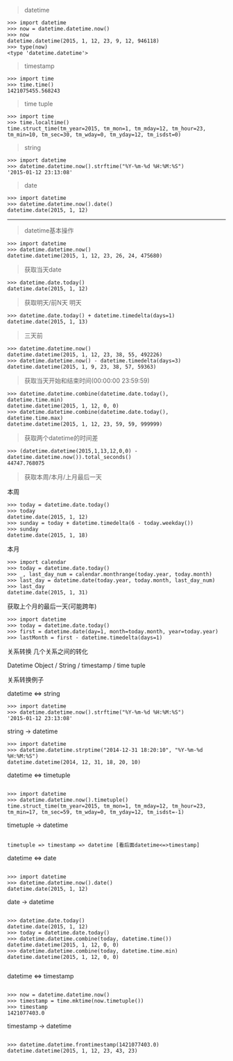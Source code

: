 > datetime
```
>>> import datetime
>>> now = datetime.datetime.now()
>>> now
datetime.datetime(2015, 1, 12, 23, 9, 12, 946118)
>>> type(now)
<type 'datetime.datetime'>
```

>timestamp
```
>>> import time
>>> time.time()
1421075455.568243
```

>time tuple
```
>>> import time
>>> time.localtime()
time.struct_time(tm_year=2015, tm_mon=1, tm_mday=12, tm_hour=23, tm_min=10, tm_sec=30, tm_wday=0, tm_yday=12, tm_isdst=0)
```

>string
```
>>> import datetime
>>> datetime.datetime.now().strftime("%Y-%m-%d %H:%M:%S")
'2015-01-12 23:13:08'
```

>date
```
>>> import datetime
>>> datetime.datetime.now().date()
datetime.date(2015, 1, 12)
```

---

> datetime基本操作

```
>>> import datetime
>>> datetime.datetime.now()
datetime.datetime(2015, 1, 12, 23, 26, 24, 475680)
```
> 获取当天date
```
>>> datetime.date.today()
datetime.date(2015, 1, 12)
```

>获取明天/前N天
明天

```
>>> datetime.date.today() + datetime.timedelta(days=1)
datetime.date(2015, 1, 13)
```

>三天前

```
>>> datetime.datetime.now()
datetime.datetime(2015, 1, 12, 23, 38, 55, 492226)
>>> datetime.datetime.now() - datetime.timedelta(days=3)
datetime.datetime(2015, 1, 9, 23, 38, 57, 59363)
```

>获取当天开始和结束时间(00:00:00 23:59:59)

```
>>> datetime.datetime.combine(datetime.date.today(), datetime.time.min)
datetime.datetime(2015, 1, 12, 0, 0)
>>> datetime.datetime.combine(datetime.date.today(), datetime.time.max)
datetime.datetime(2015, 1, 12, 23, 59, 59, 999999)
```

>获取两个datetime的时间差

```
>>> (datetime.datetime(2015,1,13,12,0,0) - datetime.datetime.now()).total_seconds()
44747.768075
```

> 获取本周/本月/上月最后一天

本周

```
>>> today = datetime.date.today()
>>> today
datetime.date(2015, 1, 12)
>>> sunday = today + datetime.timedelta(6 - today.weekday())
>>> sunday
datetime.date(2015, 1, 18)
```

本月

```
>>> import calendar
>>> today = datetime.date.today()
>>> _, last_day_num = calendar.monthrange(today.year, today.month)
>>> last_day = datetime.date(today.year, today.month, last_day_num)
>>> last_day
datetime.date(2015, 1, 31)
```

获取上个月的最后一天(可能跨年)

```
>>> import datetime
>>> today = datetime.date.today()
>>> first = datetime.date(day=1, month=today.month, year=today.year)
>>> lastMonth = first - datetime.timedelta(days=1)
```

关系转换
几个关系之间的转化

Datetime Object / String / timestamp / time tuple

关系转换例子

datetime <=> string

```
>>> import datetime
>>> datetime.datetime.now().strftime("%Y-%m-%d %H:%M:%S")
'2015-01-12 23:13:08'
```

string -> datetime

```
>>> import datetime
>>> datetime.datetime.strptime("2014-12-31 18:20:10", "%Y-%m-%d %H:%M:%S")
datetime.datetime(2014, 12, 31, 18, 20, 10)
```

datetime <=> timetuple

```

>>> import datetime
>>> datetime.datetime.now().timetuple()
time.struct_time(tm_year=2015, tm_mon=1, tm_mday=12, tm_hour=23, tm_min=17, tm_sec=59, tm_wday=0, tm_yday=12, tm_isdst=-1)

```

timetuple -> datetime

```

timetuple => timestamp => datetime [看后面datetime<=>timestamp]

```

datetime <=> date

```

>>> import datetime
>>> datetime.datetime.now().date()
datetime.date(2015, 1, 12)

```

date -> datetime

```

>>> datetime.date.today()
datetime.date(2015, 1, 12)
>>> today = datetime.date.today()
>>> datetime.datetime.combine(today, datetime.time())
datetime.datetime(2015, 1, 12, 0, 0)
>>> datetime.datetime.combine(today, datetime.time.min)
datetime.datetime(2015, 1, 12, 0, 0)


```


datetime <=> timestamp

```

>>> now = datetime.datetime.now()
>>> timestamp = time.mktime(now.timetuple())
>>> timestamp
1421077403.0

```


timestamp -> datetime

```

>>> datetime.datetime.fromtimestamp(1421077403.0)
datetime.datetime(2015, 1, 12, 23, 43, 23)

```
